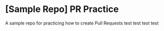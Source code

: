 # [Sample Repo] PR Practice
A sample repo for practicing how to create Pull Requests
test test test test
